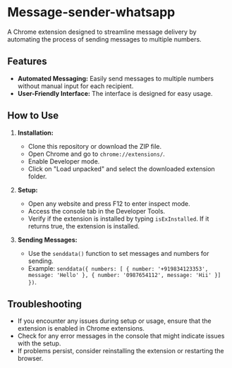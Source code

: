 # Message-sender-whatsapp

A Chrome extension designed to streamline message delivery by automating the process of sending messages to multiple numbers.

## Features

- **Automated Messaging:** Easily send messages to multiple numbers without manual input for each recipient.
- **User-Friendly Interface:** The interface is designed for easy usage.

## How to Use

1. **Installation:**
    - Clone this repository or download the ZIP file.
    - Open Chrome and go to `chrome://extensions/`.
    - Enable Developer mode.
    - Click on "Load unpacked" and select the downloaded extension folder.

2. **Setup:**
    - Open any website and press F12 to enter inspect mode.
    - Access the console tab in the Developer Tools.
    - Verify if the extension is installed by typing `isExInstalled`. If it returns true, the extension is installed.

3. **Sending Messages:**
    - Use the `senddata()` function to set messages and numbers for sending.
    - Example: `senddata({ numbers: [ { number: '+919834123353', message: 'Hello' }, { number: '0987654112', message: 'Hii' }] })`.

## Troubleshooting

- If you encounter any issues during setup or usage, ensure that the extension is enabled in Chrome extensions.
- Check for any error messages in the console that might indicate issues with the setup.
- If problems persist, consider reinstalling the extension or restarting the browser.
